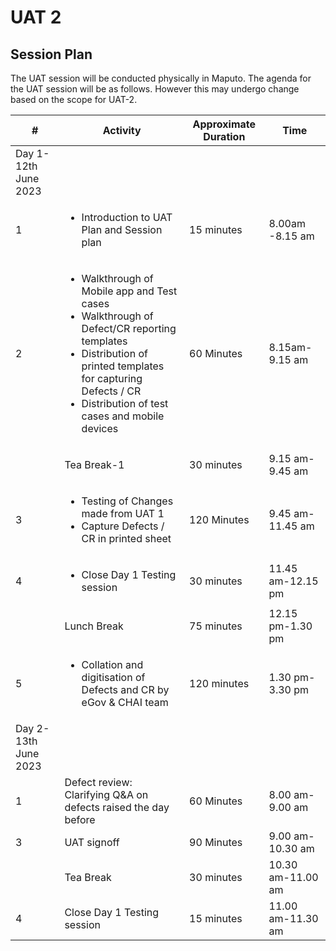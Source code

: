 # UAT 2

## Session Plan

The UAT session will be conducted physically in Maputo. The agenda for the UAT session will be as follows. However this may undergo change based on the scope for UAT-2.&#x20;

| #                    | Activity                                                                                                                                                                                                                                     | Approximate Duration | Time              |
| -------------------- | -------------------------------------------------------------------------------------------------------------------------------------------------------------------------------------------------------------------------------------------- | -------------------- | ----------------- |
| Day 1-12th June 2023 | <p><br></p>                                                                                                                                                                                                                                  |                      |                   |
| 1                    | <ul><li>Introduction to UAT Plan and Session plan</li></ul>                                                                                                                                                                                  | 15 minutes           | 8.00am -8.15 am   |
| 2                    | <ul><li>Walkthrough of Mobile app and Test cases </li><li>Walkthrough of Defect/CR reporting templates</li><li>Distribution of printed templates for capturing Defects / CR </li><li>Distribution of test cases and mobile devices</li></ul> | 60 Minutes           | 8.15am-9.15 am    |
| <p><br></p>          | Tea Break-1                                                                                                                                                                                                                                  | 30 minutes           | 9.15 am-9.45 am   |
| 3                    | <ul><li>Testing of Changes made from UAT 1</li><li>Capture Defects / CR in printed sheet</li></ul>                                                                                                                                           | 120 Minutes          | 9.45 am-11.45 am  |
| 4                    | <ul><li>Close Day 1 Testing session</li></ul>                                                                                                                                                                                                | 30 minutes           | 11.45 am-12.15 pm |
| <p><br></p>          | Lunch Break                                                                                                                                                                                                                                  | 75 minutes           | 12.15 pm-1.30 pm  |
| 5                    | <ul><li>Collation and digitisation of Defects and CR by eGov &#x26; CHAI team</li></ul>                                                                                                                                                      | 120 minutes          | 1.30 pm-3.30 pm   |
| Day 2-13th June 2023 | <p><br></p>                                                                                                                                                                                                                                  |                      |                   |
| 1                    | Defect review: Clarifying Q\&A on defects raised the day before                                                                                                                                                                              | 60 Minutes           | 8.00 am-9.00 am   |
| 3                    | UAT signoff                                                                                                                                                                                                                                  | 90 Minutes           | 9.00 am-10.30 am  |
| <p><br></p>          | Tea Break                                                                                                                                                                                                                                    | 30 minutes           | 10.30 am-11.00 am |
| 4                    | Close Day 1 Testing session                                                                                                                                                                                                                  | 15 minutes           | 11.00 am-11.30 am |

